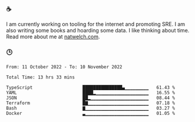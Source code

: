 ### ☕

I am currently working on tooling for the internet and promoting SRE. I am also writing some books and hoarding some data. I like thinking about time. Read more about me at [natwelch.com](https://natwelch.com).

### 🕒

<!--START_SECTION:waka-->

```text
From: 11 October 2022 - To: 10 November 2022

Total Time: 13 hrs 33 mins

TypeScript                   ███████████████▄▁▁▁▁▁▁▁▁▁   61.43 %
YAML                         ████▂▁▁▁▁▁▁▁▁▁▁▁▁▁▁▁▁▁▁▁▁   16.55 %
JSON                         ██▂▁▁▁▁▁▁▁▁▁▁▁▁▁▁▁▁▁▁▁▁▁▁   08.44 %
Terraform                    █▇▁▁▁▁▁▁▁▁▁▁▁▁▁▁▁▁▁▁▁▁▁▁▁   07.18 %
Bash                         ▇▁▁▁▁▁▁▁▁▁▁▁▁▁▁▁▁▁▁▁▁▁▁▁▁   03.27 %
Docker                       ▃▁▁▁▁▁▁▁▁▁▁▁▁▁▁▁▁▁▁▁▁▁▁▁▁   01.05 %
```

<!--END_SECTION:waka-->
